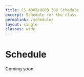 ```yaml
---
title: CS 4803/8803 3DU Schedule
excerpt: Schedule for the class
permalink: /schedule/
layout: single
classes: wide
---
```


# Schedule

Coming soon